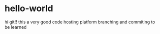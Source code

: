 # hello-world

hi git!!
this a very good code hosting platform
branching and commiting to be learned
